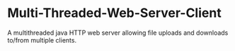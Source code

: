 # Multi-Threaded-Web-Server-Client
A multithreaded java HTTP web server allowing file uploads and downloads to/from multiple clients.
